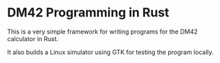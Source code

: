 # DM42 Programming in Rust

This is a very simple framework for writing programs for the DM42 calculator in Rust.

It also builds a Linux simulator using GTK for testing the program locally.
